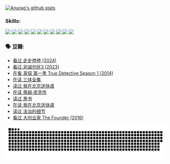 
[![Anurag's github stats](https://github-readme-stats.vercel.app/api?username=w940853815)](https://github.com/anuraghazra/github-readme-stats)

### Skills:

<code><img height="32" src="https://cdn.jsdelivr.net/npm/simple-icons@v5/icons/python.svg"></code>
<code><img height="32" src="https://cdn.jsdelivr.net/npm/simple-icons@v5/icons/javascript.svg"></code>
<code><img height="32" src="https://cdn.jsdelivr.net/npm/simple-icons@v5/icons/django.svg"></code>
<code><img height="32" src="https://cdn.jsdelivr.net/npm/simple-icons@v5/icons/flask.svg"></code>
<code><img height="32" src="https://cdn.jsdelivr.net/npm/simple-icons@v5/icons/vuetify.svg"></code>
<code><img height="32" src="https://cdn.jsdelivr.net/npm/simple-icons@v5/icons/git.svg"></code>
<code><img height="32" src="https://cdn.jsdelivr.net/npm/simple-icons@v5/icons/docker.svg"></code>
<code><img height="32" src="https://cdn.jsdelivr.net/npm/simple-icons@v5/icons/postgresql.svg"></code>
<code><img height="32" src="https://cdn.jsdelivr.net/npm/simple-icons@v5/icons/elasticsearch.svg"></code>
<code><img height="32" src="https://cdn.jsdelivr.net/npm/simple-icons@v5/icons/macos.svg"></code>
<code><img height="32" src="https://cdn.jsdelivr.net/npm/simple-icons@v5/icons/linux.svg"></code>

### 🗣 豆瓣:

<!-- DOUBAN-ACTIVITIES:START -->
- [看过 走走停停‎ (2024)](https://www.douban.com/people/136069238/status/4684430230/?_i=24121254)
- [看过 非诚勿扰3‎ (2023)](https://www.douban.com/people/136069238/status/4676324100/?_i=24121254)
- [在看 真探 第一季 True Detective Season 1‎ (2014)](https://www.douban.com/people/136069238/status/4673382852/?_i=24121254)
- [在读 三体全集](https://www.douban.com/people/136069238/status/4672842521/?_i=24121254)
- [读过 我在北京送快递](https://www.douban.com/people/136069238/status/4672842036/?_i=24121254)
- [在读 蒂姆·库克传](https://www.douban.com/people/136069238/status/4663517053/?_i=24121254)
- [读过 黑书](https://www.douban.com/people/136069238/status/4663516022/?_i=24121254)
- [在读 我在北京送快递](https://www.douban.com/people/136069238/status/4658098365/?_i=24121254)
- [读过 法治的细节](https://www.douban.com/people/136069238/status/4657347558/?_i=24121254)
- [看过 大创业家 The Founder‎ (2016)](https://www.douban.com/people/136069238/status/4649667693/?_i=24121254)
<!-- DOUBAN-ACTIVITIES:END -->


![Snake animation](https://raw.githubusercontent.com/w940853815/w940853815/output/github-contribution-grid-snake.svg)

<!--
**w940853815/w940853815** is a ✨ _special_ ✨ repository because its `README.md` (this file) appears on your GitHub profile.

Here are some ideas to get you started:

- 🔭 I’m currently working on ...
- 🌱 I’m currently learning ...
- 👯 I’m looking to collaborate on ...
- 🤔 I’m looking for help with ...
- 💬 Ask me about ...
- 📫 How to reach me: ...
- 😄 Pronouns: ...
- ⚡ Fun fact: ...
-->
